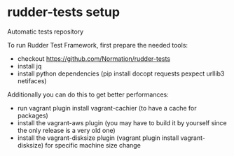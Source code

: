 rudder-tests setup
==================

Automatic tests repository

To run Rudder Test Framework, first prepare the needed tools:
- checkout https://github.com/Normation/rudder-tests
- install jq
- install python dependencies (pip install docopt requests pexpect urllib3 netifaces)

Additionally you can do this to get better performances:
- run vagrant plugin install vagrant-cachier (to have a cache for packages)
- install the vagrant-aws plugin (you may have to build it by yourself since the only release is a very old one)
- install the vagrant-disksize plugin (vagrant plugin install vagrant-disksize) for specific machine size change

